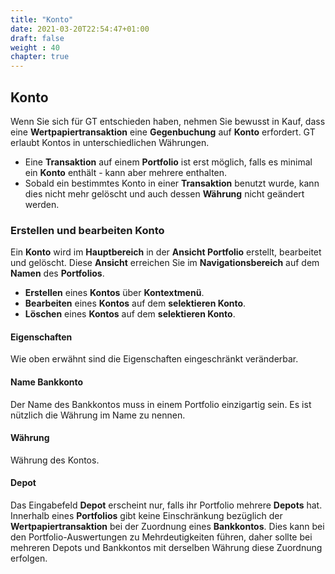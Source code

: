 ```yaml
---
title: "Konto"
date: 2021-03-20T22:54:47+01:00
draft: false
weight : 40
chapter: true
---
```

## Konto
Wenn Sie sich für GT entschieden haben, nehmen Sie bewusst in Kauf, dass eine **Wertpapiertransaktion** eine **Gegenbuchung** auf **Konto** erfordert. GT erlaubt Kontos in unterschiedlichen Währungen.
+ Eine **Transaktion** auf einem **Portfolio** ist erst möglich, falls es minimal ein **Konto** enthält - kann aber  mehrere enthalten.
+ Sobald ein bestimmtes Konto in einer **Transaktion** benutzt wurde, kann dies nicht mehr gelöscht und auch dessen **Währung** nicht geändert werden.

### Erstellen und bearbeiten Konto
Ein **Konto** wird im **Hauptbereich** in der **Ansicht Portfolio** erstellt, bearbeitet und gelöscht. Diese **Ansicht** erreichen Sie im **Navigationsbereich** auf dem **Namen** des **Portfolios**.
+ **Erstellen** eines **Kontos** über **Kontextmenü**.
+ **Bearbeiten** eines **Kontos** auf dem **selektieren Konto**.
+ **Löschen** eines **Kontos** auf dem **selektieren Konto**.

#### Eigenschaften
Wie oben erwähnt sind die Eigenschaften eingeschränkt veränderbar.

#### Name Bankkonto
Der Name des Bankkontos muss in einem Portfolio einzigartig sein. Es ist nützlich die Währung im Name zu nennen.

#### Währung
Währung des Kontos.

#### Depot
Das Eingabefeld **Depot** erscheint nur, falls ihr Portfolio mehrere **Depots** hat. Innerhalb eines **Portfolios** gibt keine Einschränkung bezüglich der **Wertpapiertransaktion** bei der Zuordnung eines **Bankkontos**. Dies kann bei den  Portfolio-Auswertungen zu Mehrdeutigkeiten führen, daher sollte bei mehreren Depots und Bankkontos mit derselben Währung diese Zuordnung erfolgen.